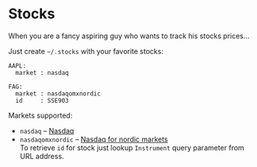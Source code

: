 Stocks
======

When you are a fancy aspiring guy who wants to track his stocks prices…

Just create `~/.stocks` with your favorite stocks:
```
AAPL:
  market : nasdaq

FAG:
  market : nasdaqomxnordic
  id     : SSE903
```

Markets supported:
- `nasdaq` – [Nasdaq](https://www.nasdaq.com)
- `nasdaqomxnordic` – [Nasdaq for nordic markets](http://www.nasdaqomxnordic.com)  
  To retrieve `id` for stock just lookup `Instrument` query parameter from URL
  address.
